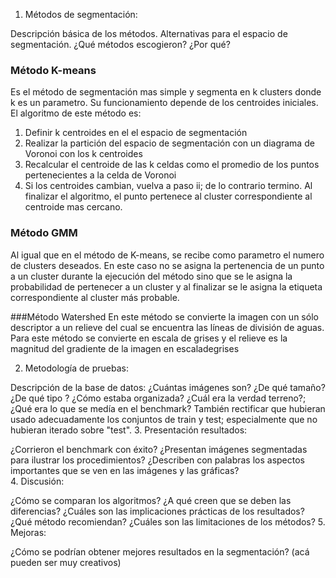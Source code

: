 1. Métodos de segmentación: 
 
 Descripción básica de los métodos. Alternativas para el espacio de segmentación. ¿Qué métodos escogieron? ¿Por qué?
 ### Método K-means
 Es el método de segmentación mas simple y segmenta en k clusters donde k es un parametro. Su funcionamiento depende de los centroides iniciales. El algoritmo de este método es:
  1. Definir k centroides en el el espacio de segmentación
  2. Realizar la partición del espacio de segmentación con un diagrama de Voronoi con los k centroides
  3. Recalcular el centroide de las k celdas como el promedio de los puntos pertenecientes a la celda de Voronoi
  4. Si los centroides cambian, vuelva a paso ii; de lo contrario termino.
 Al finalizar el algoritmo, el punto pertenece al cluster correspondiente al centroide mas cercano.
 
### Método GMM
Al igual que en el método de K-means, se recibe como parametro el numero de clusters deseados. En este caso no se asigna la pertenencia de un punto a un cluster durante la ejecución del método sino que se le asigna la probabilidad de pertenecer a un cluster y al finalizar se le asigna la etiqueta correspondiente al cluster más probable.

###Método Watershed
En este método se convierte la imagen con un sólo descriptor a un relieve del cual se encuentra las líneas de división de aguas. Para este método se convierte en escala de grises y el relieve es la magnitud del gradiente de la imagen en escaladegrises

2. Metodología de pruebas: 

 Descripción de la base de datos: ¿Cuántas imágenes son? ¿De qué tamaño? ¿De qué tipo ? ¿Cómo estaba organizada? ¿Cuál era la verdad terreno?; ¿Qué era lo que se medía en el benchmark? También rectificar que hubieran usado adecuadamente los conjuntos de train y test; especialmente que no hubieran iterado sobre "test".
3. Presentación resultados: 
 
 ¿Corrieron el benchmark con éxito? ¿Presentan imágenes segmentadas para ilustrar los procedimientos? ¿Describen con palabras los aspectos importantes que se ven en las imágenes y las gráficas?  
4. Discusión: 
 
 ¿Cómo se comparan los algoritmos? ¿A qué creen que se deben las diferencias? ¿Cuáles son las implicaciones prácticas de los resultados? ¿Qué método recomiendan? ¿Cuáles son las limitaciones de los métodos?
5. Mejoras: 

 ¿Cómo se podrían obtener mejores resultados en la segmentación? (acá pueden ser muy creativos)
